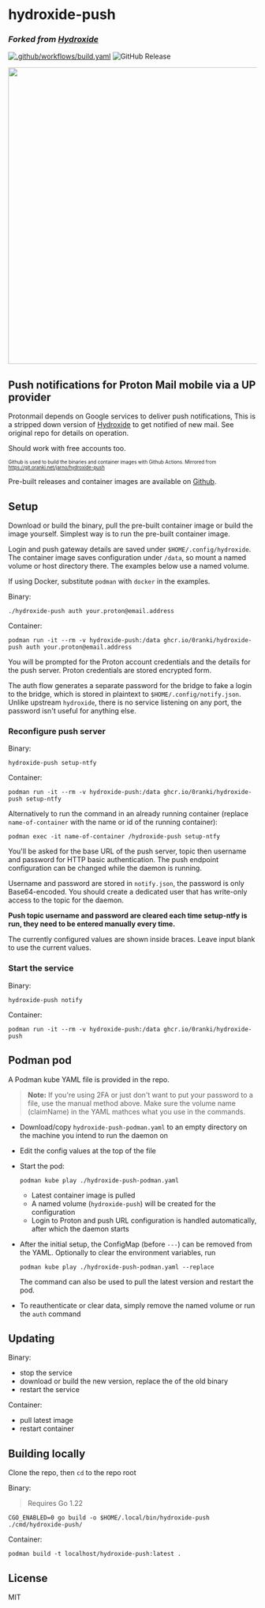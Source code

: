 # hydroxide-push
### *Forked from [Hydroxide](https://github.com/emersion/hydroxide)*
[![.github/workflows/build.yaml](https://github.com/0ranki/hydroxide-push/actions/workflows/build.yaml/badge.svg)](https://github.com/0ranki/hydroxide-push/actions/workflows/build.yaml) ![GitHub Release](https://img.shields.io/github/v/release/0ranki/hydroxide-push)

<img src="https://github.com/0ranki/hydroxide-push/assets/50285623/04959566-3d13-4be4-84bd-d7daad3a3166" width="600">

## Push notifications for Proton Mail mobile via a UP provider

Protonmail depends on Google services to deliver push notifications,
This is a stripped down version of [Hydroxide](https://github.com/emersion/hydroxide)
to get notified of new mail. See original repo for details on operation.

Should work with free accounts too.

<sup><sub>Github is used to build the binaries and container images with Github Actions.
Mirrored from https://git.oranki.net/jarno/hydroxide-push</sub></sup>

Pre-built releases and container images are available on [Github](https://github.com/0ranki/hydroxide-push).


## Setup

Download or build the binary, pull the pre-built container image or build the image yourself.
Simplest way is to run the pre-built container image.

Login and push gateway details are saved under `$HOME/.config/hydroxide`. The container
image saves configuration under `/data`, so mount a named volume or host directory there.
The examples below use a named volume.

If using Docker, substitute `podman` with `docker` in the examples. 

Binary:
```shell
./hydroxide-push auth your.proton@email.address
```
Container:
```shell
podman run -it --rm -v hydroxide-push:/data ghcr.io/0ranki/hydroxide-push auth your.proton@email.address
```
You will be prompted for the Proton account credentials and the details for the push server. Proton credentials are stored encrypted form.

The auth flow generates a separate password for the bridge to fake a login to the bridge, which is stored in plaintext to `$HOME/.config/notify.json`. Unlike upstream `hydroxide`, there is no service listening on any port, the password isn't useful for anything else.

### Reconfigure push server
Binary:
```shell
hydroxide-push setup-ntfy
```
Container:
```shell
podman run -it --rm -v hydroxide-push:/data ghcr.io/0ranki/hydroxide-push setup-ntfy
```
Alternatively to run the command in an already running container (replace `name-of-container` with the name or id of the running container):
```shell
podman exec -it name-of-container /hydroxide-push setup-ntfy
```
You'll be asked for the base URL of the push server, topic then username and password for HTTP basic authentication.
The push endpoint configuration can be changed while the daemon is running.

Username and password are stored in `notify.json`, the password is only Base64-encoded. You should create a dedicated user that
has write-only access to the topic for the daemon.

**Push topic username and password are cleared each time setup-ntfy is run, they need to be entered manually every time.**

The currently configured values are shown inside braces. Leave input blank to use the current values.

### Start the service

Binary:
```shell
hydroxide-push notify
```
Container:
```shell
podman run -it --rm -v hydroxide-push:/data ghcr.io/0ranki/hydroxide-push
```

## Podman pod

A Podman kube YAML file is provided in the repo.

> **Note:** If you're using 2FA or just don't want to put your password to a file, use the manual method above. Make sure the volume name (claimName) in the YAML mathces what you use in the commands. 

- Download/copy `hydroxide-push-podman.yaml` to an empty directory on the machine you intend to run the daemon on
- Edit the config values at the top of the file
- Start the pod:
    ```shell
    podman kube play ./hydroxide-push-podman.yaml
    ```
    - Latest container image is pulled
    - A named volume (`hydroxide-push`) will be created for the configuration
    - Login to Proton and push URL configuration is handled automatically, after which the daemon starts
- After the initial setup, the ConfigMap (before `---`) can be removed from the YAML. Optionally to clear the environment variables, run

    ```shell
    podman kube play ./hydroxide-push-podman.yaml --replace
    ```
    The command can also be used to pull the latest version and restart the pod.
- To reauthenticate or clear data, simply remove the named volume or run the `auth` command

## Updating

Binary:
- stop the service
- download or build the new version, replace the of the old binary
- restart the service

Container:
- pull latest image
- restart container

## Building locally
Clone the repo, then `cd` to the repo root

Binary:
> Requires Go 1.22
```shell
CGO_ENABLED=0 go build -o $HOME/.local/bin/hydroxide-push ./cmd/hydroxide-push/
```
Container:
```shell
podman build -t localhost/hydroxide-push:latest .
```


## License
MIT
